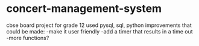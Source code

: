 # concert-management-system
cbse board project for grade 12
used pysql, sql, python
improvements that could be made:
-make it user friendly
-add a timer that results in a time out
-more functions?
